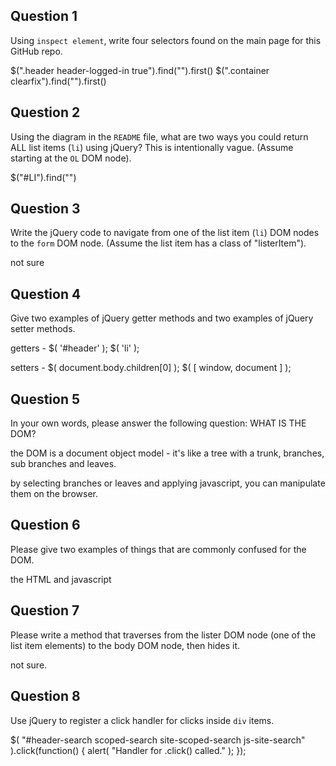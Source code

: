 ## Question 1

Using `inspect element`, write four selectors found on the main page for this
GitHub repo.

<!-- your answer starts here -->
$(".header header-logged-in true").find("").first()
$(".container clearfix").find("").first()


<!-- your answer ends here -->

## Question 2

Using the diagram in the `README` file, what are two ways you could return ALL
list items (`li`) using jQuery? This is intentionally vague. (Assume starting
at the `OL` DOM node).

<!-- your answer starts here -->
$("#LI").find("")
<!-- your answer ends here -->

## Question 3

Write the jQuery code to navigate from one of the list item (`li`) DOM nodes to
the `form` DOM node. (Assume the list item has a class of "listerItem").

<!-- your answer starts here -->
not sure
<!-- your answer ends here -->

## Question 4

Give two examples of jQuery getter methods and two examples of jQuery setter
methods.

<!-- your answer starts here -->

getters -
$( '#header' );
$( 'li' );

setters -
$( document.body.children[0] );
$( [ window, document ] );

<!-- your answer ends here -->

## Question 5

In your own words, please answer the following question: WHAT IS THE DOM?

<!-- your answer starts here -->
the DOM is a document object model - it's like a tree with a trunk, branches, sub branches and leaves.

by selecting branches or leaves and applying javascript, you can manipulate them on the browser.
<!-- your answer ends here -->

## Question 6

Please give two examples of things that are commonly confused for the DOM.

<!-- your answer starts here -->
the HTML and javascript

<!-- your answer ends here -->

## Question 7

Please write a method that traverses from the lister DOM node (one of the list
item elements) to the body DOM node, then hides it.

<!-- your answer starts here -->
not sure.
<!-- your answer ends here -->

## Question 8

Use jQuery to register a click handler for clicks inside `div` items.

<!-- your answer starts here -->
$( "#header-search scoped-search site-scoped-search js-site-search" ).click(function() {
  alert( "Handler for .click() called." );
});

<!-- your answer ends here -->
